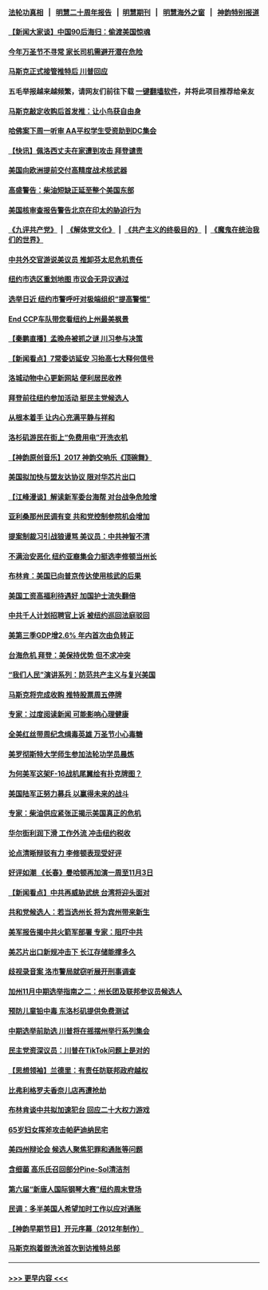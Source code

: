 #### [法轮功真相](https://github.com/gfw-breaker/truth/blob/master/README.md?t=0) &nbsp;&nbsp;|&nbsp;&nbsp; [明慧二十周年报告](https://github.com/gfw-breaker/mh-reports/blob/master/README.md?t=0) &nbsp;&nbsp;|&nbsp;&nbsp;[明慧期刊](https://github.com/gfw-breaker/mh-qikan) &nbsp;&nbsp;|&nbsp;&nbsp; [明慧海外之窗](https://github.com/gfw-breaker/mh-news/blob/master/README.md?t=0) &nbsp;&nbsp;|&nbsp;&nbsp; [神韵特别报道](https://github.com/gfw-breaker/mh-news/blob/master/shenyun.md?t=0)
#### [【新闻大家谈】中国90后海归：偷渡美国惊魂](../pages/nsc412/n13854808.md?t=10290250) 
#### [今年万圣节不寻常 家长司机需避开潜在危险](../pages/nsc412/n13854389.md?t=10290250) 
#### [马斯克正式接管推特后 川普回应](../pages/nsc412/n13854884.md?t=10290250) 
#### 五毛举报越来越频繁，请网友们前往下载 [一键翻墙软件](https://github.com/gfw-breaker/ssr-accounts)，并将此项目推荐给亲友
#### [马斯克敲定收购后首发推：让小鸟获自由身](../pages/nsc412/n13854726.md?t=10290250) 
#### [哈佛案下周一听审 AA平权学生受资助到DC集会](../pages/nsc412/n13854455.md?t=10290250) 
#### [【快讯】佩洛西丈夫在家遭到攻击 拜登谴责](../pages/nsc412/n13854843.md?t=10290250) 
#### [美国向欧洲提前交付高精度战术核武器](../pages/nsc412/n13854787.md?t=10290250) 
#### [高盛警告：柴油短缺正延至整个美国东部](../pages/nsc412/n13854641.md?t=10290250) 
#### [美国核审查报告警告北京在印太的胁迫行为](../pages/nsc412/n13854269.md?t=10290250) 
#### [《九评共产党》](https://github.com/begood0513/9ping.md/blob/master/README.md) &nbsp;|&nbsp; [《解体党文化》](../../../../jtdwh.md/blob/master/README.md)  &nbsp;|&nbsp; [《共产主义的终极目的》](../../../../gczydzjmd.md/blob/master/README.md) &nbsp;|&nbsp; [《魔鬼在统治我们的世界》](../../../../mgztzwmdsj.md/blob/master/README.md) 
#### [中共外交官游说美议员 推卸芬太尼危机责任](../pages/nsc412/n13854308.md?t=10290250) 
#### [纽约市选区重划地图 市议会无异议通过](../pages/nsc412/n13854453.md?t=10290250) 
#### [选举日近 纽约市警呼吁对极端组织“提高警惕”](../pages/nsc412/n13854438.md?t=10290250) 
#### [End CCP车队带您看纽约上州最美枫景](../pages/nsc412/n13854503.md?t=10290250) 
#### [【秦鹏直播】孟晚舟被抓之谜 川习参与决策](../pages/nsc412/n13854289.md?t=10290250) 
#### [【新闻看点】7常委访延安 习抬高七大释何信号](../pages/nsc412/n13854162.md?t=10290250) 
#### [洛城动物中心更新网站 便利居民收养](../pages/nsc412/n13854368.md?t=10290250) 
#### [拜登前往纽约参加活动 挺民主党候选人](../pages/nsc412/n13854248.md?t=10290250) 
#### [从根本着手 让内心充满平静与祥和](../pages/nsc412/n13854337.md?t=10290250) 
#### [洛杉矶游民在街上“免费用电”开洗衣机](../pages/nsc412/n13854292.md?t=10290250) 
#### [【神韵原创音乐】2017 神韵交响乐《顶碗舞》](../pages/nsc412/n13854148.md?t=10290250) 
#### [美国拟加快与盟友达协议 限对华芯片出口](../pages/nsc412/n13854250.md?t=10290250) 
#### [【江峰漫谈】解读新军委台海帮 对台战争危险增](../pages/nsc412/n13854158.md?t=10290250) 
#### [亚利桑那州民调有变 共和党控制参院机会增加](../pages/nsc412/n13854185.md?t=10290250) 
#### [提案制裁习引战狼谩骂 美议员：中共神智不清](../pages/nsc412/n13854155.md?t=10290250) 
#### [不满治安恶化 纽约亚裔集会力挺选李修顿当州长](../pages/nsc412/n13853706.md?t=10290250) 
#### [布林肯：美国已向普京传达使用核武的后果](../pages/nsc412/n13854141.md?t=10290250) 
#### [美国工资高福利待遇好 加国护士流失翻倍](../pages/nsc412/n13854103.md?t=10290250) 
#### [中共千人计划招聘官上诉 被纽约巡回法庭驳回](../pages/nsc412/n13853658.md?t=10290250) 
#### [美第三季GDP增2.6% 年内首次由负转正](../pages/nsc412/n13854063.md?t=10290250) 
#### [台海危机 拜登：美保持优势 但不求冲突](../pages/nsc412/n13854087.md?t=10290250) 
#### [“我们人民”演讲系列：防范共产主义与复兴美国](../pages/nsc412/n13854098.md?t=10290250) 
#### [马斯克将完成收购 推特股票周五停牌](../pages/nsc412/n13853984.md?t=10290250) 
#### [专家：过度阅读新闻 可能影响心理健康](../pages/nsc412/n13853576.md?t=10290250) 
#### [全美红丝带周纪念缉毒英雄 万圣节小心毒糖](../pages/nsc412/n13853675.md?t=10290250) 
#### [美罗彻斯特大学师生参加法轮功学员晨炼](../pages/nsc412/n13853575.md?t=10290250) 
#### [为何美军这架F-16战机尾翼绘有扑克牌图？](../pages/nsc412/n13853814.md?t=10290250) 
#### [美国陆军正努力募兵 以赢得未来的战斗](../pages/nsc412/n13853676.md?t=10290250) 
#### [专家：柴油供应紧张正揭示美国真正的危机](../pages/nsc412/n13853562.md?t=10290250) 
#### [华尔街利润下滑 工作外流 冲击纽约税收](../pages/nsc412/n13853631.md?t=10290250) 
#### [论点清晰辩驳有力 李修顿表现受好评](../pages/nsc412/n13853710.md?t=10290250) 
#### [好评如潮 《长春》曼哈顿再加演一周至11月3日](../pages/nsc412/n13853726.md?t=10290250) 
#### [【新闻看点】中共再威胁武统 台湾将迎头面对](../pages/nsc412/n13853518.md?t=10290250) 
#### [共和党候选人：若当选州长 将为宾州带来新生](../pages/nsc412/n13853702.md?t=10290250) 
#### [美军报告揭中共火箭军部署 专家：阻吓中共](../pages/nsc412/n13852693.md?t=10290250) 
#### [美芯片出口新规冲击下 长江存储能撑多久](../pages/nsc412/n13853534.md?t=10290250) 
#### [歧视录音案 洛市警局就窃听展开刑事调查](../pages/nsc412/n13853667.md?t=10290250) 
#### [加州11月中期选举指南之二：州长团及联邦参议员候选人](../pages/nsc412/n13853637.md?t=10290250) 
#### [预防儿童铅中毒 东洛杉矶提供免费测试](../pages/nsc412/n13853626.md?t=10290250) 
#### [中期选举前助选 川普将在摇摆州举行系列集会](../pages/nsc412/n13853546.md?t=10290250) 
#### [民主党资深议员：川普在TikTok问题上是对的](../pages/nsc412/n13853556.md?t=10290250) 
#### [【思想领袖】兰德里：有责任防联邦政府越权](../pages/nsc412/n13836377.md?t=10290250) 
#### [比弗利格罗夫香奈儿店再遭抢劫](../pages/nsc412/n13853564.md?t=10290250) 
#### [布林肯谈中共拟加速犯台 回应二十大权力游戏](../pages/nsc412/n13853535.md?t=10290250) 
#### [65岁妇女挥斧攻击帕萨迪纳民宅](../pages/nsc412/n13853551.md?t=10290250) 
#### [美四州辩论会 候选人聚焦犯罪和通胀等问题](../pages/nsc412/n13853476.md?t=10290250) 
#### [含细菌 高乐氏召回部分Pine-Sol清洁剂](../pages/nsc412/n13853532.md?t=10290250) 
#### [第六届“新唐人国际钢琴大赛”纽约周末登场](../pages/nsc412/n13853512.md?t=10290250) 
#### [民调：多半美国人希望加时工作以应对通胀](../pages/nsc412/n13853477.md?t=10290250) 
#### [【神韵早期节目】开元序幕（2012年制作）](../pages/nsc412/n13853490.md?t=10290250) 
#### [马斯克抱着盥洗池首次到访推特总部](../pages/nsc412/n13853487.md?t=10290250) 

----
#### [ >>> 更早内容 <<< ](../indexes/nsc412-earlier.md)
